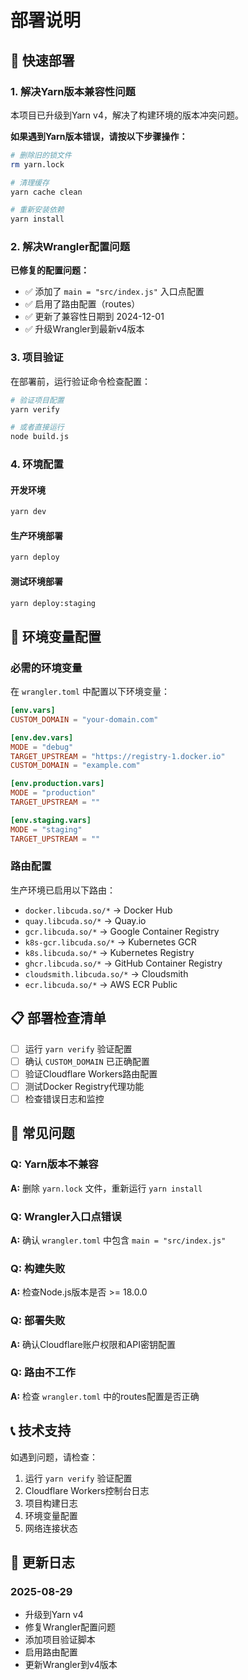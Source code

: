 # 部署说明

## 🚀 快速部署

### 1. 解决Yarn版本兼容性问题

本项目已升级到Yarn v4，解决了构建环境的版本冲突问题。

**如果遇到Yarn版本错误，请按以下步骤操作：**

```bash
# 删除旧的锁文件
rm yarn.lock

# 清理缓存
yarn cache clean

# 重新安装依赖
yarn install
```

### 2. 解决Wrangler配置问题

**已修复的配置问题：**
- ✅ 添加了 `main = "src/index.js"` 入口点配置
- ✅ 启用了路由配置（routes）
- ✅ 更新了兼容性日期到 2024-12-01
- ✅ 升级Wrangler到最新v4版本

### 3. 项目验证

在部署前，运行验证命令检查配置：

```bash
# 验证项目配置
yarn verify

# 或者直接运行
node build.js
```

### 4. 环境配置

#### 开发环境
```bash
yarn dev
```

#### 生产环境部署
```bash
yarn deploy
```

#### 测试环境部署
```bash
yarn deploy:staging
```

## 🔧 环境变量配置

### 必需的环境变量

在 `wrangler.toml` 中配置以下环境变量：

```toml
[env.vars]
CUSTOM_DOMAIN = "your-domain.com"

[env.dev.vars]
MODE = "debug"
TARGET_UPSTREAM = "https://registry-1.docker.io"
CUSTOM_DOMAIN = "example.com"

[env.production.vars]
MODE = "production"
TARGET_UPSTREAM = ""

[env.staging.vars]
MODE = "staging"
TARGET_UPSTREAM = ""
```

### 路由配置

生产环境已启用以下路由：
- `docker.libcuda.so/*` → Docker Hub
- `quay.libcuda.so/*` → Quay.io
- `gcr.libcuda.so/*` → Google Container Registry
- `k8s-gcr.libcuda.so/*` → Kubernetes GCR
- `k8s.libcuda.so/*` → Kubernetes Registry
- `ghcr.libcuda.so/*` → GitHub Container Registry
- `cloudsmith.libcuda.so/*` → Cloudsmith
- `ecr.libcuda.so/*` → AWS ECR Public

## 📋 部署检查清单

- [ ] 运行 `yarn verify` 验证配置
- [ ] 确认 `CUSTOM_DOMAIN` 已正确配置
- [ ] 验证Cloudflare Workers路由配置
- [ ] 测试Docker Registry代理功能
- [ ] 检查错误日志和监控

## 🐛 常见问题

### Q: Yarn版本不兼容
**A:** 删除 `yarn.lock` 文件，重新运行 `yarn install`

### Q: Wrangler入口点错误
**A:** 确认 `wrangler.toml` 中包含 `main = "src/index.js"`

### Q: 构建失败
**A:** 检查Node.js版本是否 >= 18.0.0

### Q: 部署失败
**A:** 确认Cloudflare账户权限和API密钥配置

### Q: 路由不工作
**A:** 检查 `wrangler.toml` 中的routes配置是否正确

## 📞 技术支持

如遇到问题，请检查：
1. 运行 `yarn verify` 验证配置
2. Cloudflare Workers控制台日志
3. 项目构建日志
4. 环境变量配置
5. 网络连接状态

## 🔄 更新日志

### 2025-08-29
- 升级到Yarn v4
- 修复Wrangler配置问题
- 添加项目验证脚本
- 启用路由配置
- 更新Wrangler到v4版本 